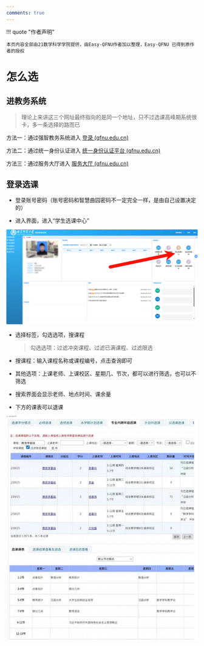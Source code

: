 ```yaml
---
comments: true
---
```


!!! quote "作者声明"

    本页内容全部由21数学科学学院提供，由Easy-QFNU作者加以整理，Easy-QFNU 已得到原作者的授权

# 怎么选

## 进教务系统

> 理论上来讲这三个网址最终指向的是同一个地址，只不过选课高峰期系统很卡，多一条选择的路而已

方法一：通过强智教务系统进入 [登录 (qfnu.edu.cn)](https://zhjw.qfnu.edu.cn/#/)

方法二：通过统一身份认证进入 [统一身份认证平台 (qfnu.edu.cn)](http://ids.qfnu.edu.cn/authserver/login?service=https%3A%2F%2Fzhjw.qfnu.edu.cn%2Fsso.jsp%23%2F#/)

方法三：通过服务大厅进入 [服务大厅 (qfnu.edu.cn)](http://ehall.qfnu.edu.cn/new/index.html)

## 登录选课

- 登录账号密码（账号密码和智慧曲园密码不一定完全一样，是由自己设置决定的）

- 进入界面，进入“学生选课中心”

![image-20240717003722072](image-20240717003722072.png)

- 选择标签，勾选选项，搜课程

  > 勾选选项：过滤冲突课程、过滤已满课程、过滤限选

- 搜课程：输入课程名称或课程编号，点击查询即可
- 其他选项：上课老师、上课校区、星期几、节次，都可以进行筛选，也可以不筛选
- 搜索界面会显示老师、地点时间、课余量
- 下方的课表可以退课

![image-20240717004148078](image-20240717004148078.png)
